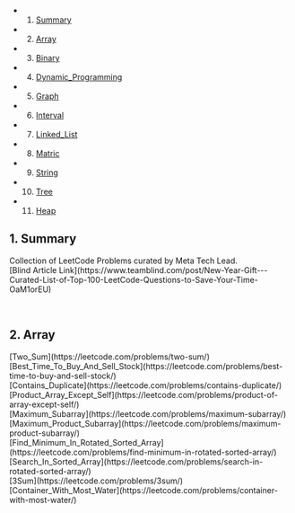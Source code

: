 <!-- vscode-markdown-toc -->
* 1. [Summary](#Summary)
* 2. [Array](#Array)
* 3. [Binary](#Binary)
* 4. [Dynamic_Programming](#Dynamic_Programming)
* 5. [Graph](#Graph)
* 6. [Interval](#Interval)
* 7. [Linked_List](#Linked_List)
* 8. [Matric](#Matrix)
* 9. [String](#String)
* 10. [Tree](#Tree)
* 11. [Heap](#Heap)
<!-- vscode-markdown-toc-config
	numbering=true
	autoSave=true
	/vscode-markdown-toc-config -->
<!-- /vscode-markdown-toc -->

## 1. <a name='Summary'></a>Summary

<p>
    Collection of LeetCode Problems curated by Meta Tech Lead.
    <br>
    [Blind Article Link](https://www.teamblind.com/post/New-Year-Gift---Curated-List-of-Top-100-LeetCode-Questions-to-Save-Your-Time-OaM1orEU)
</p>

<br>

## 2. <a name='Array'></a>Array
<p>
    [Two_Sum](https://leetcode.com/problems/two-sum/)
    <br>
    [Best_Time_To_Buy_And_Sell_Stock](https://leetcode.com/problems/best-time-to-buy-and-sell-stock/)
    <br>
    [Contains_Duplicate](https://leetcode.com/problems/contains-duplicate/)
    <br>
    [Product_Array_Except_Self](https://leetcode.com/problems/product-of-array-except-self/)
    <br>
    [Maximum_Subarray](https://leetcode.com/problems/maximum-subarray/)
    <br>
    [Maximum_Product_Subarray](https://leetcode.com/problems/maximum-product-subarray/)
    <br>
    [Find_Minimum_In_Rotated_Sorted_Array](https://leetcode.com/problems/find-minimum-in-rotated-sorted-array/)
    <br>
    [Search_In_Sorted_Array](https://leetcode.com/problems/search-in-rotated-sorted-array/)
    <br>
    [3Sum](https://leetcode.com/problems/3sum/)
    <br>
    [Container_With_Most_Water](https://leetcode.com/problems/container-with-most-water/)
</p>
